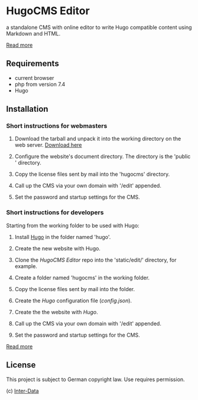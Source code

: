 # HugoCMS Editor
a standalone CMS with online editor to write Hugo compatible content using Markdown and HTML.

[Read more](https://hugoeditor.com/en/)

## Requirements

- current browser
- php from version 7.4
- Hugo

## Installation

### Short instructions for webmasters

1. Download the tarball and unpack it into the working directory on the web server. [Download here](https://github.com/hugoeditor/hugocms-pro/releases/)

2. Configure the website's document directory. The directory is the 'public ' directory.

3. Copy the license files sent by mail into the 'hugocms' directory.

4. Call up the CMS via your own domain with '/edit' appended.

5. Set the password and startup settings for the CMS.

### Short instructions for developers

Starting from the working folder to be used with Hugo:

1. Install [Hugo](https://gohugo.io/) in the folder named 'hugo'.

2. Create the new website with Hugo.

3. Clone the *HugoCMS Editor* repo into the 'static/edit/' directory, for example.

4. Create a folder named 'hugocms' in the working folder.

5. Copy the license files sent by mail into the folder.

6. Create the *Hugo* configuration file (*config.json*).

7. Create the the website with *Hugo*.

8. Call up the CMS via your own domain with '/edit' appended.

9. Set the password and startup settings for the CMS.

[Read more](https://hugoeditor.com/en/install-use/)

## License

This project is subject to German copyright law.
Use requires permission.

(c) [Inter-Data](https://inter-data.de/)
